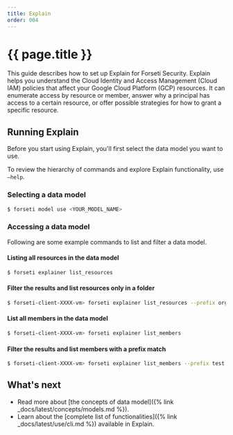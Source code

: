 ```yaml
---
title: Explain
order: 004
---
```

# {{ page.title }}

This guide describes how to set up Explain for Forseti Security.
Explain helps you understand the Cloud Identity and Access Management
(Cloud IAM) policies that affect your Google Cloud Platform (GCP) resources.
It can enumerate access by resource or member, answer why a principal has access 
to a certain resource, or offer possible strategies for how to grant a specific 
resource.

## Running Explain

Before you start using Explain, you'll first select the data model you
want to use.

To review the hierarchy of commands and explore Explain functionality, use
`–help`.

### Selecting a data model

```bash
$ forseti model use <YOUR_MODEL_NAME>
```

### Accessing a data model

Following are some example commands to list and filter a data model.

#### Listing all resources in the data model

```bash
$ forseti explainer list_resources
```

#### Filter the results and list resources only in a folder

```bash
$ forseti-client-XXXX-vm> forseti explainer list_resources --prefix organization/1234567890/folder/folder-name
```

#### List all members in the data model

```bash
$ forseti-client-XXXX-vm> forseti explainer list_members
```

#### Filter the results and list members with a prefix match

```bash
$ forseti-client-XXXX-vm> forseti explainer list_members --prefix test
```

## What's next

- Read more about [the concepts of data model]({% link _docs/latest/concepts/models.md %}).
- Learn about the [complete list of functionalities]({% link _docs/latest/use/cli.md %}) available in Explain.
